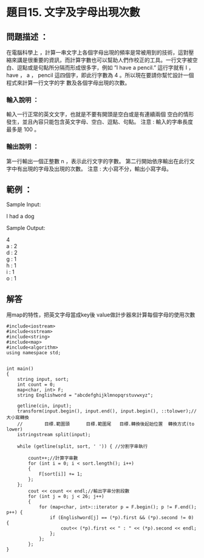 # 題目15. 文字及字母出現次數

## 問題描述 ：

在電腦科學上 ，計算一串文字上各個字母出現的頻率是常被用到的技術，這對壓縮來講是很重要的資訊，而計算字數也可以幫助人們作校正的工具。一行文字被空白、逗點或是句點所分隔而形成很多字，例如 ”I have a pencil.” 這行字就有 I ， have ， a ， pencil 這四個字，即此行字數為 4 。所以現在要請你幫忙設計一個程式來計算一行文字的字 數及各個字母出現的次數。

### 輸入說明 ：

輸入一行正常的英文文字，也就是不要有開頭是空白或是有連續兩個 空白的情形發生，並且內容只能包含英文字母、空白、逗點、句點。 注意 : 輸入的字串長度最多是 100 。

### 輸出說明 ：

第一行輸出一個正整數 n ，表示此行文字的字數。 第二行開始依序輸出在此行文字中有出現的字母及出現的次數。 注意 : 大小寫不分，輸出小寫字母。

## 範例 ：

Sample Input:

I had a dog  

Sample Output:

4  
a : 2  
d : 2  
g : 1  
h : 1  
i : 1  
o : 1  

## 解答

用map的特性，把英文字母當成key後 value做計步器來計算每個字母的使用次數

```
#include<iostream>
#include<sstream>
#include<string>
#include<map>
#include<algorithm>
using namespace std;


int main()
{
	string input, sort;
	int count = 0;
	map<char, int> F;
	string Englishword = "abcdefghijklmnopqrstuvwxyz";

	getline(cin, input);
	transform(input.begin(), input.end(), input.begin(), ::tolower);//大小寫轉換
	//        目標.範圍頭      目標.範圍尾   目標.轉換後起始位置  轉換方式(to lower)
	istringstream split(input);
	
	while (getline(split, sort, ' ')) { //分割字串執行
		
		count++;//計算字串數
		for (int i = 0; i < sort.length(); i++)
		{
			F[sort[i]] += 1;
		};
	};
		cout << count << endl;//輸出字串分割段數
		for (int j = 0; j < 26; j++)
		{
			for (map<char, int>::iterator p = F.begin(); p != F.end(); p++) {
				if (Englishword[j] == (*p).first && (*p).second != 0) {
					cout<< (*p).first << " : " << (*p).second << endl;
				};
			};
		};
}
```
